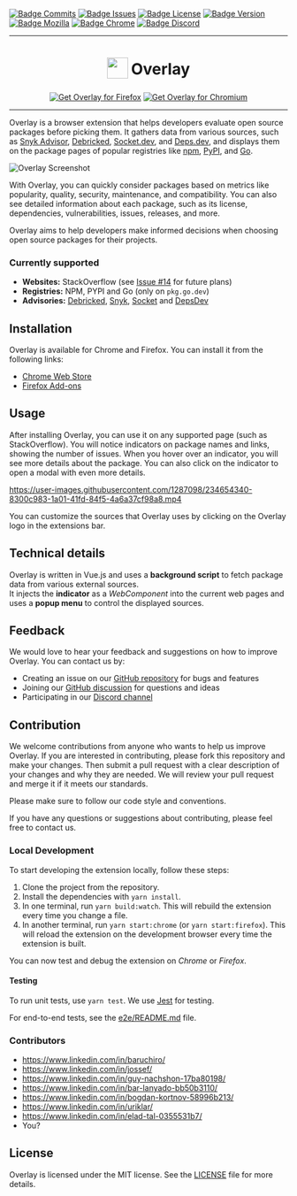 [![Badge Commits]][Commit Rate]
[![Badge Issues]][Issues]
[![Badge License]][License]
[![Badge Version]][Releases]
[![Badge Mozilla]][Mozilla]
[![Badge Chrome]][Chrome]
[![Badge Discord]][Discord]

---

<h1 align="center">
<sub>
<img src="icons/icon_48.png" height="38" width="38">
</sub>
Overlay
</h1>

<p align="center">
<a href="https://addons.mozilla.org/addon/overlay/"><img src="https://user-images.githubusercontent.com/585534/107280546-7b9b2a00-6a26-11eb-8f9f-f95932f4bfec.png" alt="Get Overlay for Firefox"></a>
<a href="https://chrome.google.com/webstore/detail/overlay/fahpefingaaldhifdbnlipfjniabkiho"><img src="https://user-images.githubusercontent.com/585534/107280622-91a8ea80-6a26-11eb-8d07-77c548b28665.png" alt="Get Overlay for Chromium"></a>
<!-- <a href="https://microsoftedge.microsoft.com/addons/detail/overlay/xxxxxxxxxxxxxxxxxx"><img src="https://user-images.githubusercontent.com/585534/107280673-a5ece780-6a26-11eb-9cc7-9fa9f9f81180.png" alt="Get Overlay for Microsoft Edge"></a>
<a href="https://addons.opera.com/extensions/details/overlay/"><img src="https://user-images.githubusercontent.com/585534/107280692-ac7b5f00-6a26-11eb-85c7-088926504452.png" alt="Get Overlay for Opera"></a> -->
</p>

---

Overlay is a browser extension that helps developers evaluate open source packages before picking them. It gathers data from various sources, such as [Snyk Advisor](https://snyk.io/advisor/), [Debricked](http://debricked.com/select/), [Socket.dev](http://socket.dev/), and [Deps.dev](https://deps.dev/), and displays them on the package pages of popular registries like [npm](https://www.npmjs.com/), [PyPI](http://pypi.org/), and [Go](https://pkg.go.dev/).

![Overlay Screenshot](https://user-images.githubusercontent.com/17686879/233840234-17550261-20c2-42f7-a096-c1ae106275c5.png)

With Overlay, you can quickly consider packages based on metrics like popularity, quality, security, maintenance, and compatibility. You can also see detailed information about each package, such as its license, dependencies, vulnerabilities, issues, releases, and more.

Overlay aims to help developers make informed decisions when choosing open source packages for their projects.

### Currently supported

- **Websites:** StackOverflow (see [Issue #14](https://github.com/os-scar/overlay/issues/14) for future plans)
- **Registries:** NPM, PYPI and Go (only on `pkg.go.dev`)
- **Advisories:** [Debricked](https://debricked.com/select/), [Snyk](https://snyk.io/advisor/), [Socket](http://socket.dev/) and [DepsDev](https://deps.dev/)

## Installation

Overlay is available for Chrome and Firefox. You can install it from the following links:

- [Chrome Web Store][Chrome]
- [Firefox Add-ons][Mozilla]

## Usage

After installing Overlay, you can use it on any supported page (such as StackOverflow). You will notice indicators on package names and links, showing the number of issues. When you hover over an indicator, you will see more details about the package. You can also click on the indicator to open a modal with even more details.

https://user-images.githubusercontent.com/1287098/234654340-8300c983-1a01-41fd-84f5-4a6a37cf98a8.mp4

You can customize the sources that Overlay uses by clicking on the Overlay logo in the extensions bar.

## Technical details

Overlay is written in Vue.js and uses a **background script** to fetch package data from various external sources.  
It injects the **indicator** as a _WebComponent_ into the current web pages and uses a **popup menu** to control the displayed sources.

## Feedback

We would love to hear your feedback and suggestions on how to improve Overlay. You can contact us by:

- Creating an issue on our [GitHub repository][Issues] for bugs and features
- Joining our [GitHub discussion][Discussions] for questions and ideas
- Participating in our [Discord channel][Discord]

## Contribution

We welcome contributions from anyone who wants to help us improve Overlay. If you are interested in contributing, please fork this repository and make your changes. Then submit a pull request with a clear description of your changes and why they are needed. We will review your pull request and merge it if it meets our standards.

Please make sure to follow our code style and conventions.

If you have any questions or suggestions about contributing, please feel free to contact us.

### Local Development

To start developing the extension locally, follow these steps:

1. Clone the project from the repository.
1. Install the dependencies with `yarn install`.
1. In one terminal, run `yarn build:watch`. This will rebuild the extension every time you change a file.
1. In another terminal, run `yarn start:chrome` (or `yarn start:firefox`). This will reload the extension on the development browser every time the extension is built.

You can now test and debug the extension on _Chrome_ or _Firefox_.

#### Testing

To run unit tests, use `yarn test`. We use [Jest](https://jestjs.io/) for testing.

For end-to-end tests, see the [e2e/README.md](e2e/README.md) file.

### Contributors

- https://www.linkedin.com/in/baruchiro/
- https://www.linkedin.com/in/jossef/
- https://www.linkedin.com/in/guy-nachshon-17ba80198/
- https://www.linkedin.com/in/bar-lanyado-bb50b3110/
- https://www.linkedin.com/in/bogdan-kortnov-58996b213/
- https://www.linkedin.com/in/uriklar/
- https://www.linkedin.com/in/elad-tal-0355531b7/
- You?

## License

Overlay is licensed under the MIT license. See the [LICENSE][License] file for more details.

<!---------------------------------[ Links ]-------------------------------->

[Commit Rate]: https://github.com/os-scar/overlay/commits/master
[Issues]: https://github.com/os-scar/overlay/issues
[Discussions]: https://github.com/os-scar/overlay/discussions
[License]: https://github.com/os-scar/overlay/blob/master/LICENSE.txt
[Releases]: https://github.com/os-scar/overlay/releases
[Mozilla]: https://addons.mozilla.org/addon/overlay/
[Chrome]: https://chrome.google.com/webstore/detail/overlay/fahpefingaaldhifdbnlipfjniabkiho
[Discord]: https://discord.com/channels/1072162311369936946/1072163343059652628

<!----------------------------------[ Badges ]--------------------------------->

[Badge Commits]: https://img.shields.io/github/commit-activity/m/os-scar/overlay?label=Commits
[Badge Mozilla]: https://img.shields.io/amo/users/overlay?label=Firefox
[Badge License]: https://img.shields.io/badge/License-MIT-blue.svg
[Badge Chrome]: https://img.shields.io/chrome-web-store/users/fahpefingaaldhifdbnlipfjniabkiho?label=Chrome
[Badge Issues]: https://img.shields.io/github/issues/os-scar/overlay
[Badge Version]: https://img.shields.io/github/v/release/os-scar/overlay
[Badge Discord]: https://img.shields.io/discord/1072162311369936946
